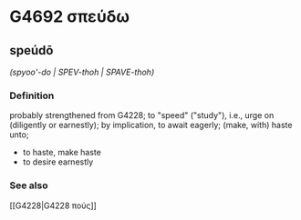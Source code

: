 # G4692 σπεύδω

## speúdō

_(spyoo'-do | SPEV-thoh | SPAVE-thoh)_

### Definition

probably strengthened from G4228; to "speed" ("study"), i.e., urge on (diligently or earnestly); by implication, to await eagerly; (make, with) haste unto; 

- to haste, make haste
- to desire earnestly

### See also

[[G4228|G4228 πούς]]
